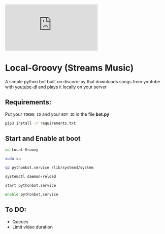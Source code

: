 [![GitHub branches](https://badgen.net/github/branches/Naereen/Strapdown.js)](https://github.com/BlessedRebuS/Local-Groovy/tree/self_download)

# Local-Groovy (Streams Music)
A simple python bot built on discord-py that downloads songs from youtube with [youtube-dl](https://youtube-dl.org) and plays it locally on your server

## Requirements:
Put your `TOKEN ID` and your `BOT ID` in the file **bot.py**

 ```bash
pip3 install -r requirements.txt
```

## Start and Enable at boot
```bash
cd Local-Groovy

sudo su

cp pythonbot.service /lib/systemd/system

systemctl daemon-reload

start pythonbot.service 

enable pythonbot.service
```
## To DO:

- Queues
- Limit video duration
